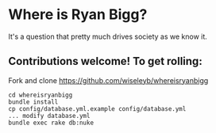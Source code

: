 # Where is Ryan Bigg?

It's a question that pretty much drives society as we know it.

## Contributions welcome!  To get rolling:

Fork and clone https://github.com/wiseleyb/whereisryanbigg

```
cd whereisryanbigg
bundle install
cp config/database.yml.example config/database.yml
... modify database.yml
bundle exec rake db:nuke
```
